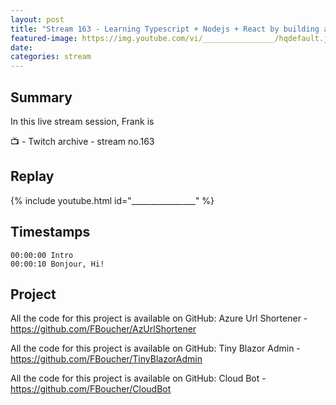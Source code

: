 ```yaml
---
layout: post
title: "Stream 163 - Learning Typescript + Nodejs + React by building a trivia game"
featured-image: https://img.youtube.com/vi/________________/hqdefault.jpg
date: 
categories: stream
---
```


## Summary

In this live stream session, Frank is 

📺 - Twitch archive - stream no.163

## Replay

{% include youtube.html id="________________" %}
<br/><!--more-->


## Timestamps

    00:00:00 Intro
    00:00:10 Bonjour, Hi!


Project
-------

All the code for this project is available on GitHub: Azure Url Shortener - https://github.com/FBoucher/AzUrlShortener

All the code for this project is available on GitHub: Tiny Blazor Admin - https://github.com/FBoucher/TinyBlazorAdmin

All the code for this project is available on GitHub: Cloud Bot - https://github.com/FBoucher/CloudBot

